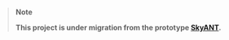 <br/>

> **Note**
> 
> **This project is under migration from the prototype [SkyANT](https://gitlab.com/skyant/runner/cloudrun).**

<br/>
